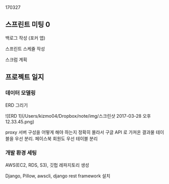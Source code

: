 170327

## 스프린트 미팅 0

백로그 작성 (포커 앱)

스프린트 스케쥴 작성

스크럼 계획



## 프로젝트 일지

### 데이터 모델링

ERD 그리기

![ERD 1](/Users/kizmo04/Dropbox/note/img/스크린샷 2017-03-28 오후 12.33.45.png)

proxy 서버 구성을 어떻게 해야 하는지 정확히 몰라서 구글 API 로 가져온 결과물 테이블을 우선 분리. 페이스북 회원도 우선 테이블 분리



### 개발 환경 세팅

AWS(EC2, RDS, S3), 깃헙 레파지토리 생성

Django, Pillow, awscli, django rest framework 설치

